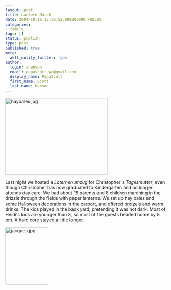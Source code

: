 ```yaml
---
layout: post
title: Lantern March
date: 2004-10-16 15:50:52.000000000 +02:00
categories:
- family
tags: []
status: publish
type: post
published: true
meta:
  aktt_notify_twitter: 'yes'
author:
  login: shanson
  email: papascott-wp@gmail.com
  display_name: PapaScott
  first_name: Scott
  last_name: Hanson
---
```

<p><img src="https://www.papascott.de/wordpress/wp-content/uploads/2004/10/haybales.jpg" border="0" height="240" width="320" alt="haybales.jpg" /></p>
<p>Last night we hosted a <em>Laternenumzug</em> for Christopher's <em>Tagesmutter</em>, even though Christopher has now graduated to Kindergarten and no longer attends day care. We had about 16 parents and 8 children marching in the drizzle through the fields with paper lanterns. We set up hay bales and some Halloween decorations in the carport, and offered pretzels and warm drinks. The kids played in the back yard, pretending it was not dark. Most of Heidi's kids are younger than 3, so most of the guests headed home by 8 pm.  A hard core stayed a little longer.</p>
<p><img src="https://www.papascott.de/wordpress/wp-content/uploads/2004/10/jacques.jpg" border="0" height="180" width="135" alt="jacques.jpg" /></p>
